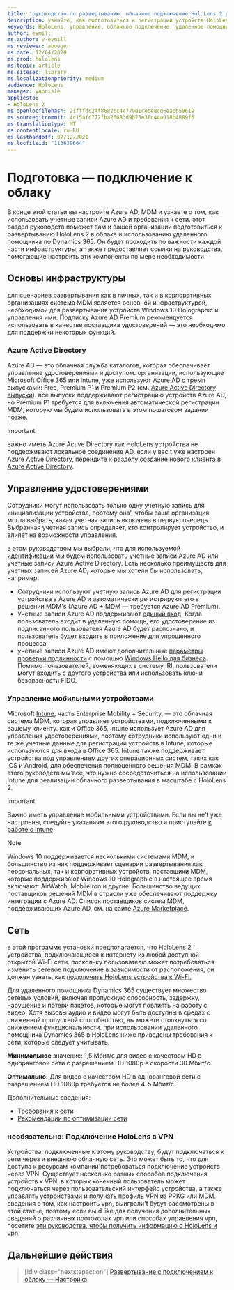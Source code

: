 ```yaml
---
title: 'руководство по развертыванию: облачное подключение HoloLens 2 развертывание в масштабе с помощью удаленной помощи — подготовка'
description: узнайте, как подготовиться к регистрации устройств HoloLens в сети, подключенной к облаку, с помощью azure active directory и управления удостоверениями.
keywords: HoloLens, управление, облачное подключение, удаленное помощник, AAD, Azure AD, MDM, управление мобильными устройствами
author: evmill
ms.author: v-evmill
ms.reviewer: aboeger
ms.date: 12/04/2020
ms.prod: hololens
ms.topic: article
ms.sitesec: library
ms.localizationpriority: medium
audience: HoloLens
manager: yannisle
appliesto:
- HoloLens 2
ms.openlocfilehash: 21fffdc24f8682bc44779e1cebe8cd6eacb59619
ms.sourcegitcommit: 4c15afc772fba26683d9b75e38c44a018b4889f6
ms.translationtype: MT
ms.contentlocale: ru-RU
ms.lasthandoff: 07/12/2021
ms.locfileid: "113639664"
---
```

# <a name="prepare---cloud-connected-guide"></a>Подготовка — подключение к облаку

В конце этой статьи вы настроите Azure AD, MDM и узнаете о том, как использовать учетные записи Azure AD и требования к сети. этот раздел руководств поможет вам и вашей организации подготовиться к развертыванию HoloLens 2 в облаке и использованию удаленного помощника по Dynamics 365. Он будет проходить по важности каждой части инфраструктуры, а также предоставляет ссылки на руководства, помогающие настроить эти компоненты по мере необходимости.

## <a name="infrastructure-essentials"></a>Основы инфраструктуры

для сценариев развертывания как в личных, так и в корпоративных организациях система MDM является основной инфраструктурой, необходимой для развертывания устройств Windows 10 Holographic и управления ими. Подписку Azure AD Premium рекомендуется использовать в качестве поставщика удостоверений — это необходимо для поддержки некоторых функций.

### <a name="azure-active-directory"></a>Azure Active Directory

Azure AD — это облачная служба каталогов, которая обеспечивает управление удостоверениями и доступом. организации, использующие Microsoft Office 365 или Intune, уже используют Azure AD с тремя выпусками: Free, Premium P1 и Premium P2 (см. [Azure Active Directory выпуски](https://azure.microsoft.com/documentation/articles/active-directory-editions)). все выпуски поддерживают регистрацию устройств Azure AD, но Premium P1 требуется для включения автоматической регистрации MDM, которую мы будем использовать в этом пошаговом задании позже.

> [!IMPORTANT]
> важно иметь Azure Active Directory как HoloLens устройства не поддерживают локальное соединение AD. если у вас&#39;t уже настроен Azure Active Directory, перейдите к разделу [создание нового клиента в Azure Active Directory](/azure/active-directory/fundamentals/active-directory-access-create-new-tenant).

## <a name="identity-management"></a>Управление удостоверениями

Сотрудники могут использовать только одну учетную запись для инициализации устройства, поэтому она&#39;, чтобы ваша организация могла выбрать, какая учетная запись включена в первую очередь. Выбранная учетная запись определяет, кто контролирует устройство, и влияет на возможности управления.

в этом руководством мы выбрали, что для используемой [идентификации](/hololens/hololens-identity) мы будем использовать учетные записи Azure AD или учетные записи Azure Active Directory. Есть несколько преимуществ для учетных записей Azure AD, которые мы хотели бы использовать, например:

- Сотрудники используют учетную запись Azure AD для регистрации устройства в Azure AD и автоматически регистрируют его в решении MDM&#39;s (Azure AD + MDM — требуется Azure AD Premium).
- Учетные записи Azure AD поддерживают [единый вход](/azure/active-directory/manage-apps/what-is-single-sign-on). Когда пользователь входит в удаленную помощь, его удостоверение из подписанного пользователя Azure AD будет распознано, и пользователь будет входить в приложение для упрощенного процесса.
- учетные записи Azure AD имеют дополнительные [параметры проверки подлинности](/hololens/hololens-identity) с помощью [Windows Hello для бизнеса](/windows/security/identity-protection/hello-for-business/hello-identity-verification). Помимо пользователей, воменяющих в систему IRI, пользователи могут входить с другого устройства или использовать ключи безопасности FIDO.

### <a name="mobile-device-management"></a>Управление мобильными устройствами

Microsoft [Intune](/mem/intune/fundamentals/what-is-intune), часть Enterprise Mobility + Security, — это облачная система MDM, которая управляет устройствами, подключенными к вашему клиенту. как и Office 365, Intune использует Azure AD для управления удостоверениями, поэтому сотрудники используют одни и те же учетные данные для регистрации устройств в Intune, которые используются для входа в Office 365. Intune также поддерживает устройства под управлением других операционных систем, таких как iOS и Android, для обеспечения полноценного решения MDM. В рамках этого руководств мы&#39;все, что нужно сосредоточиться на использовании Intune для реализации облачного развертывания в масштабе с HoloLens 2.

> [!IMPORTANT]
> Важно иметь управление мобильными устройствами. Если вы не&#39;t уже настроены, следуйте указаниям этого руководство и приступайте [к работе с Intune](/mem/intune/fundamentals/free-trial-sign-up).

> [!NOTE]
> Windows 10 поддерживается несколькими системами MDM, и большинство из них поддерживает сценарии развертывания как персональных, так и корпоративных устройств. поставщики MDM, которые поддерживают Windows 10 Holographic в настоящее время включают: AirWatch, MobileIron и другие. Большинство ведущих поставщиков решений MDM в отрасли уже обеспечивают поддержку интеграции с Azure AD. Список поставщиков систем MDM, поддерживающих Azure AD, см. на сайте [Azure Marketplace](https://azure.microsoft.com/marketplace/).

## <a name="network"></a>Сеть

в этой программе установки предполагается, что HoloLens 2 устройства, подключающиеся к интернету из любой доступной открытой Wi-Fi сети. поскольку пользователю может потребоваться изменить сетевое подключение в зависимости от расположения, он должен узнать, как [подключить HoloLens устройства к Wi-Fi.](/hololens/hololens-network)

Для удаленного помощника Dynamics 365 существует множество сетевых условий, включая пропускную способность, задержку, нарушение и потери пакетов, которые могут повлиять на работу с видео. Хотя вызовы аудио и видео могут быть доступны в средах с сниженной пропускной способностью, вы можете столкнуться со снижением функциональности. при использовании удаленного помощника Dynamics 365 в HoloLens ниже приведены требования к сети, которые следует учитывать.

**Минимальное** значение: 1,5 Мбит/с для видео с качеством HD в одноранговой сети с разрешением HD 1080p в скорости 30 Мбит/с.

**Оптимально:** Для видео с качеством HD в одноранговой сети с разрешением HD 1080p требуется не более 4-5 Мбит/с.

Дополнительные сведения:

- [Требования к сети](/dynamics365/mixed-reality/remote-assist/requirements#network-requirements)
- [Рекомендации по оптимизации сети](/dynamics365/mixed-reality/remote-assist/requirements#dynamics-365-remote-assist-hololens)

### <a name="optional-connect-your-hololens-to-vpn"></a>необязательно: Подключение HoloLens в VPN

Устройства, подключенные к этому руководству, будут подключаться к сети через и внешнюю облачную сеть. Это может быть то, что для доступа к ресурсам компании&#39;потребоваться подключение устройств через VPN. Существует несколько разных способов подключения устройств к VPN, в которых конечный пользователь может подключаться через пользовательский интерфейс устройства, а также управлять устройствами и получать профиль VPN из PPKG или MDM. сведения о том, как настроить vpn, выиграли&#39;t будут рассмотрены в этой статье, поэтому если вы&#39;d like для получения дополнительных сведений о различных протоколах vpn или способах управления vpn, посетите [эти руководства, чтобы получить информацию о HoloLens и vpn.](/hololens/hololens-network#vpn)

## <a name="next-step"></a>Дальнейшие действия

> [!div class="nextstepaction"]
> [Развертывание с подключением к облаку — Настройка](hololens2-cloud-connected-configure.md)
